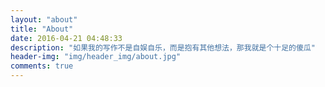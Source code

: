 ```yaml
---
layout: "about"
title: "About"
date: 2016-04-21 04:48:33
description: "如果我的写作不是自娱自乐，而是抱有其他想法，那我就是个十足的傻瓜"
header-img: "img/header_img/about.jpg"
comments: true
---
```


